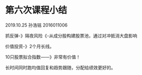 # 第六次课程小结

2019.10.25		孙浩铭		2016011006



抓反弹-》隔夜风险《-从成分股构建股票池，通过对冲抵消大盘影响

价值投资-》2个月长线。

10只股票拟合指数——》非常有价值！



长时间同时跑均值回复和趋势跟随，分配给绩效更好的。

